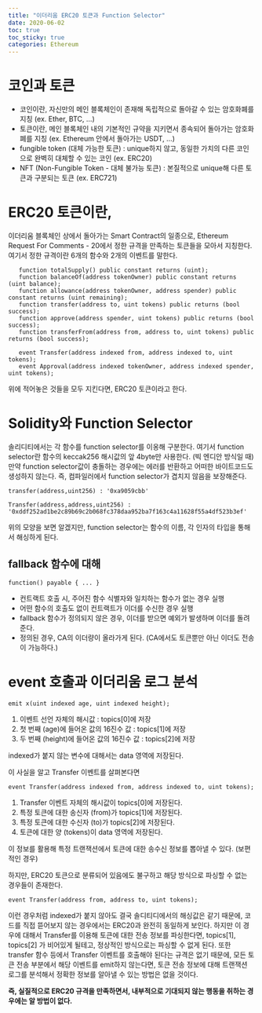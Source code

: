 ```yaml
---
title: "이더리움 ERC20 토큰과 Function Selector"
date: 2020-06-02
toc: true
toc_sticky: true
categories: Ethereum
---
```


# 코인과 토큰
- 코인이란, 자신만의 메인 블록체인이 존재해 독립적으로 돌아갈 수 있는 암호화폐를 지칭 (ex. Ether, BTC, ...)
- 토큰이란, 메인 블록체인 내의 기본적인 규약을 지키면서 종속되어 돌아가는 암호화폐를 지칭 (ex. Ethereum 안에서 돌아가는 USDT, ...)
- fungible token (대체 가능한 토큰) : unique하지 않고, 동일한 가치의 다른 코인으로 완벽히 대체할 수 있는 코인 (ex. ERC20)
- NFT (Non-Fungible Token - 대체 불가능 토큰) : 본질적으로 unique해 다른 토큰과 구분되는 토큰 (ex. ERC721)

# ERC20 토큰이란,
 이더리움 블록체인 상에서 돌아가는 Smart Contract의 일종으로, Ethereum Request For Comments - 20에서 정한 규격을 만족하는 토큰들을 모아서 지칭한다. 여기서 정한 규격이란 6개의
 함수와 2개의 이벤트를 말한다.
 ```solidity
    function totalSupply() public constant returns (uint);
    function balanceOf(address tokenOwner) public constant returns (uint balance);
    function allowance(address tokenOwner, address spender) public constant returns (uint remaining);
    function transfer(address to, uint tokens) public returns (bool success);
    function approve(address spender, uint tokens) public returns (bool success);
    function transferFrom(address from, address to, uint tokens) public returns (bool success);

    event Transfer(address indexed from, address indexed to, uint tokens);
    event Approval(address indexed tokenOwner, address indexed spender, uint tokens);
```
위에 적어놓은 것들을 모두 지킨다면, ERC20 토큰이라고 한다.

# Solidity와 Function Selector
 솔리디티에서는 각 함수를 function selector를 이옹해 구분한다. 여기서 function selector란 함수의 keccak256 해시값의 앞 4byte만 사용한다. (빅 엔디안 방식일 때)
 만약 function selector값이 충돌하는 경우에는 에러를 반환하고 어떠한 바이트코드도 생성하지 않는다. 즉, 컴파일러에서 function selector가 겹치지 않음을 보장해준다.
 ```solidity
transfer(address,uint256) : '0xa9059cbb'

Transfer(address,address,uint256) : '0xddf252ad1be2c89b69c2b068fc378daa952ba7f163c4a11628f55a4df523b3ef'
```
 위의 모양을 보면 알겠지만, function selector는 함수의 이름, 각 인자의 타입을 통해서 해싱하게 된다.

## fallback 함수에 대해
```solidity
function() payable { ... }
```
- 컨트랙트 호출 시, 주어진 함수 식별자와 일치하는 함수가 없는 경우 실행
- 어떤 함수의 호출도 없이 컨트랙트가 이더를 수신한 경우 실행
- fallback 함수가 정의되지 않은 경우, 이더를 받으면 예외가 발생하며 이더를 돌려준다.
- 정의된 경우, CA의 이더량이 올라가게 된다. (CA에서도 토큰뿐만 아닌 이더도 전송이 가능하다.)


# event 호출과 이더리움 로그 분석
 ```solidity
emit x(uint indexed age, uint indexed height);
```
1. 이벤트 선언 자체의 해시값 : topics[0]에 저장
2. 첫 번째 (age)에 들어온 값의 16진수 값 : topics[1]에 저장
3. 두 번째 (height)에 들어온 값의 16진수 값 : topics[2]에 저장

indexed가 붙지 않는 변수에 대해서는 data 영역에 저장된다.

이 사실을 알고 Transfer 이벤트를 살펴본다면
```solidity
event Transfer(address indexed from, address indexed to, uint tokens);
```

1. Transfer 이벤트 자체의 해시값이 topics[0]에 저장된다.
2. 특정 토큰에 대한 송신자 (from)가 topics[1]에 저장된다.
3. 특정 토큰에 대한 수신자 (to)가 topics[2]에 저장된다.
4. 토큰에 대한 양 (tokens)이 data 영역에 저장된다.

이 정보를 활용해 특정 트랜잭션에서 토큰에 대한 송수신 정보를 뽑아낼 수 있다. (보편적인 경우)

하지만, ERC20 토큰으로 분류되어 있음에도 불구하고 해당 방식으로 파싱할 수 없는 경우들이 존재한다.
```solidity
event Transfer(address from, address to, uint tokens);
```
이런 경우처럼 indexed가 붙지 않아도 결국 솔디티디에서의 해싱값은 같기 때문에, 코드를 직접 뜯어보지 않는 경우에서는 ERC20과 완전히 동일하게 보인다.
하지만 이 경우에 대해서 Transfer를 이용해 토큰에 대한 전송 정보를 파싱한다면, topics[1], topics[2] 가 비어있게 될테고, 정상적인 방식으로는 파싱할 수 없게 된다.
또한 transfer 함수 등에서 Transfer 이벤트를 호출해야 된다는 규격은 없기 때문에, 모든 토큰 전송 부분에서 해당 이벤트를 emit하지 않는다면,
토큰 전송 정보에 대해 트랜잭션 로그를 분석해서 정확한 정보를 알아낼 수 있는 방법은 없을 것이다.

__즉, 실질적으로 ERC20 규격을 만족하면서, 내부적으로 기대되지 않는 행동을 취하는 경우에는 알 방법이 없다.__




